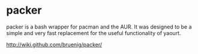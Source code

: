 packer
======
packer is a bash wrapper for pacman and the AUR. It was designed to be a simple and very fast replacement for the useful functionality of yaourt.

http://wiki.github.com/bruenig/packer/
